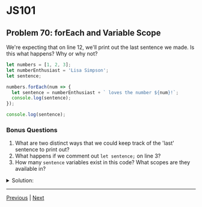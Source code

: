 # JS101
## Problem 70: forEach and Variable Scope

We're expecting that on line 12, we'll print out the last sentence we made. Is this what happens? Why or why not?

```js
let numbers = [1, 2, 3];
let numberEnthusiast = 'Lisa Simpson';
let sentence;

numbers.forEach(num => {
  let sentence = numberEnthusiast + ` loves the number ${num}!`;
  console.log(sentence);
});

console.log(sentence);
```

### Bonus Questions
1. What are two distinct ways that we could keep track of the 'last' sentence to print out?
2. What happens if we comment out `let sentence;` on line 3?
3. How many `sentence` variables exist in this code? What scopes are they available in?

<details>
<summary>Solution:</summary>

Line 12 prints `undefined`.

**Explanation:**

On line 3, `sentence` is declared but not initialized, so it has the value `undefined`. Inside the `forEach` callback (lines 6-8), a NEW local variable `sentence` is declared with `let`. This creates a separate variable that shadows the outer `sentence`. The outer `sentence` is never assigned a value, so when we log it on line 12, it's still `undefined`.

The forEach callback logs:
```
Lisa Simpson loves the number 1!
Lisa Simpson loves the number 2!
Lisa Simpson loves the number 3!
```

But the final line logs: `undefined`

**Bonus Questions:**

1. Two ways to keep track of the last sentence:

**Option 1 - Remove the `let` inside forEach:**
```js
let sentence;

numbers.forEach(num => {
  sentence = numberEnthusiast + ` loves the number ${num}!`;  // No 'let'
  console.log(sentence);
});

console.log(sentence);  // Last sentence
```

**Option 2 - Use a different variable name:**
```js
let lastSentence;

numbers.forEach(num => {
  let sentence = numberEnthusiast + ` loves the number ${num}!`;
  console.log(sentence);
  lastSentence = sentence;
});

console.log(lastSentence);  // Last sentence
```

2. If we comment out `let sentence;` on line 3, we get a `ReferenceError: sentence is not defined` on line 12, because the `sentence` inside the forEach is local to that callback and can't be accessed outside.

3. Two `sentence` variables exist:
   - One in the outer scope (line 3) - available from line 3 onwards in the outer scope
   - One in the forEach callback scope (line 6) - only available inside the callback, shadows the outer one

</details>

---

[Previous](069.md) | [Next](071.md)

